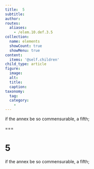 ```yaml
---
title:  5
subtitle: 
author:
routes:
  aliases:
    - /elem.10.def.3.5
collection:
  name: elements
  showCount: true
  showMenu: true
content:
  items: '@self.children'
child_type: article
figure:
  image:
  alt:
  title:
  caption:
taxonomy:
  tag:
  category:
    - 
---
```


<p>if the annex be so commensurable, a <hi rend="bold">fifth;</hi></p>

===

<h1>5</h1>
<p>if the annex be so commensurable, a <span class="bold">fifth;</span></p>
